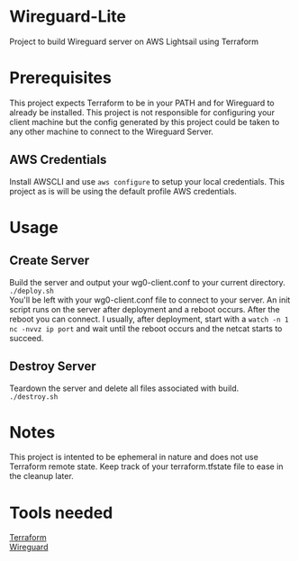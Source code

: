 # Wireguard-Lite
Project to build Wireguard server on AWS Lightsail using Terraform

# Prerequisites
This project expects Terraform to be in your PATH and for Wireguard to already be installed. This project is not responsible for configuring your client machine but the config generated by this project could be taken to any other machine to connect to the Wireguard Server.<br/>
## AWS Credentials
Install AWSCLI and use `aws configure` to setup your local credentials. This project as is will be using the default profile AWS credentials.<br/>

# Usage
## Create Server
Build the server and output your wg0-client.conf to your current directory.<br/>
`./deploy.sh`<br/>
You'll be left with your wg0-client.conf file to connect to your server. An init script runs on the server after deployment and a reboot occurs. After the reboot you can connect. I usually, after deployment, start with a `watch -n 1 nc -nvvz ip port` and wait until the reboot occurs and the netcat starts to succeed. <br/>

## Destroy Server
Teardown the server and delete all files associated with build.<br/>
`./destroy.sh`

# Notes
This project is intented to be ephemeral in nature and does not use Terraform remote state. Keep track of your terraform.tfstate file to ease in the cleanup later. 

# Tools needed
[Terraform](https://www.terraform.io/downloads.html)<br/>
[Wireguard](https://www.wireguard.com/install/)
